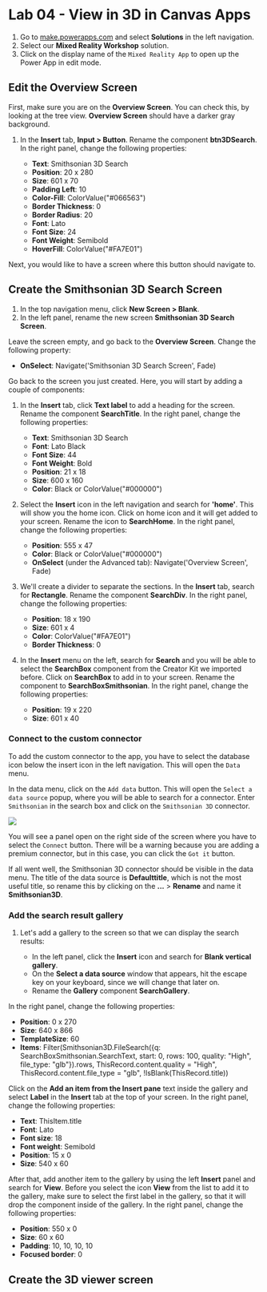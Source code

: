 # Lab 04 - View in 3D in Canvas Apps

1. Go to [make.powerapps.com](https://make.powerapps.com) and select **Solutions** in the left navigation.
1. Select our **Mixed Reality Workshop** solution.
1. Click on the display name of the `Mixed Reality App` to open up the Power App in edit mode.

## Edit the Overview Screen

First, make sure you are on the **Overview Screen**. You can check this, by looking at the tree view. **Overview Screen** should have a darker gray background.

1. In the **Insert** tab, **Input > Button**. Rename the component **btn3DSearch**. In the right panel, change the following properties:

   - **Text**: Smithsonian 3D Search
   - **Position**: 20 x 280
   - **Size**: 601 x 70
   - **Padding Left**: 10
   - **Color-Fill**: ColorValue("#066563")
   - **Border Thickness**: 0
   - **Border Radius**: 20
   - **Font**: Lato
   - **Font Size**: 24
   - **Font Weight**: Semibold
   - **HoverFill**: ColorValue("#FA7E01")

Next, you would like to have a screen where this button should navigate to.

## Create the Smithsonian 3D Search Screen

1. In the top navigation menu, click **New Screen > Blank**.
1. In the left panel, rename the new screen **Smithsonian 3D Search Screen**.

Leave the screen empty, and go back to the **Overview Screen**. Change the following property:

- **OnSelect**: Navigate('Smithsonian 3D Search Screen', Fade)

Go back to the screen you just created. Here, you will start by adding a couple of components:

1. In the **Insert** tab, click **Text label** to add a heading for the screen. Rename the component **SearchTitle**. In the right panel, change the following properties:

   - **Text**: Smithsonian 3D Search
   - **Font**: Lato Black
   - **Font Size**: 44
   - **Font Weight**: Bold
   - **Position**: 21 x 18
   - **Size**: 600 x 160
   - **Color**: Black or ColorValue("#000000")

2. Select the **Insert** icon in the left navigation and search for **'home'**. This will show you the home icon. Click on home icon and it will get added to your screen. Rename the icon to **SearchHome**. In the right panel, change the following properties:

   - **Position**: 555 x 47
   - **Color**: Black or ColorValue("#000000")
   - **OnSelect** (under the Advanced tab): Navigate('Overview Screen', Fade)

3. We'll create a divider to separate the sections. In the **Insert** tab, search for **Rectangle**. Rename the component **SearchDiv**. In the right panel, change the following properties:

   - **Position**: 18 x 190
   - **Size**: 601 x 4
   - **Color**: ColorValue("#FA7E01")
   - **Border Thickness**: 0

4. In the **Insert** menu on the left, search for **Search** and you will be able to select the **SearchBox** component from the Creator Kit we imported before. Click on **SearchBox** to add in to your screen. Rename the component to **SearchBoxSmithsonian**. In the right panel, change the following properties:

   - **Position**: 19 x 220
   - **Size**: 601 x 40

### Connect to the custom connector

To add the custom connector to the app, you have to select the database icon below the insert icon in the left navigation. This will open the `Data` menu.

In the data menu, click on the `Add data` button. This will open the `Select a data source` popup, where you will be able to search for a connector. Enter `Smithsonian` in the search box and click on the `Smithsonian 3D` connector.

![](./assets/Canvas-App-Add-Custom-Connector.png)

You will see a panel open on the right side of the screen where you have to select the `Connect` button. There will be a warning because you are adding a premium connector, but in this case, you can click the `Got it` button.

If all went well, the Smithsonian 3D connector should be visible in the data menu. The title of the data source is **Defaulttitle**, which is not the most useful title, so rename this by clicking on the **...** > **Rename** and name it **Smithsonian3D**.

### Add the search result gallery

1. Let's add a gallery to the screen so that we can display the search results:

   - In the left panel, click the **Insert** icon and search for **Blank vertical gallery**.
   - On the **Select a data source** window that appears, hit the escape key on your keyboard, since we will change that later on.
   - Rename the **Gallery** component **SearchGallery**.

In the right panel, change the following properties:

- **Position**: 0 x 270
- **Size**: 640 x 866
- **TemplateSize**: 60
- **Items**: Filter(Smithsonian3D.FileSearch({q: SearchBoxSmithsonian.SearchText, start: 0, rows: 100, quality: "High", file_type: "glb"}).rows, ThisRecord.content.quality = "High", ThisRecord.content.file_type = "glb", !IsBlank(ThisRecord.title))

Click on the **Add an item from the Insert pane** text inside the gallery and select **Label** in the **Insert** tab at the top of your screen. In the right panel, change the following properties:

- **Text**: ThisItem.title
- **Font**: Lato
- **Font size**: 18
- **Font weight**: Semibold
- **Position**: 15 x 0
- **Size**: 540 x 60

After that, add another item to the gallery by using the left **Insert** panel and search for **View**. Before you select the icon **View** from the list to add it to the gallery, make sure to select the first label in the gallery, so that it will drop the component inside of the gallery. In the right panel, change the following properties:

- **Position**: 550 x 0
- **Size**: 60 x 60
- **Padding**: 10, 10, 10, 10
- **Focused border**: 0

## Create the 3D viewer screen
